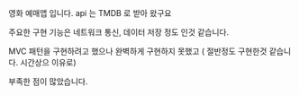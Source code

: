 
영화 예매앱 입니다. 
api 는 TMDB 로 받아 왔구요 

주요한 구현 기능은 네트워크 통신, 데이터 저장 정도 인것 같습니다.

MVC 패턴을 구현하려고 했으나 완벽하게 구현하지 못했고 ( 절반정도 구현한것 같습니다. 시간상으 이유로)

부족한 점이 많았습니다. 

